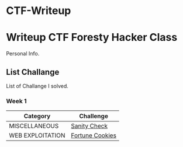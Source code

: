 # CTF-Writeup
# Writeup CTF Foresty Hacker Class
Personal Info.

## List Challange
List of Challange I solved.

### Week 1
| Category | Challenge |
| --- | --- |
| MISCELLANEOUS | [Sanity Check](/Judul%20/)
| WEB EXPLOITATION | [Fortune Cookies](/Judul%202/)
 

